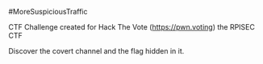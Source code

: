 #MoreSuspiciousTraffic

CTF Challenge created for Hack The Vote (https://pwn.voting) the RPISEC CTF

Discover the covert channel and the flag hidden in it.
